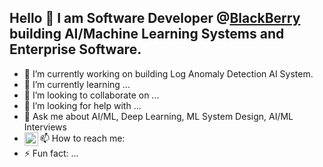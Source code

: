 ## Hello :wave: I am Software Developer @[BlackBerry](https://www.blackberry.com/us/en) building AI/Machine Learning Systems and Enterprise Software.

<!--
**jsinghwaraich/jsinghwaraich** is a ✨ _special_ ✨ repository because its `README.md` (this file) appears on your GitHub profile.

Here are some ideas to get you started:

-->

- 🔭 I’m currently working on building Log Anomaly Detection AI System.
- 🌱 I’m currently learning ...
- 👯 I’m looking to collaborate on ...
- 🤔 I’m looking for help with ...
- 💬 Ask me about AI/ML, Deep Learning, ML System Design, AI/ML Interviews
- 📫 How to reach me: <a href="https://www.linkedin.com/in/jsinghwaraich/">
  <img align="left" alt="Jaspreet's LinkedIN" width="22px" src="https://raw.githubusercontent.com/peterthehan/peterthehan/master/assets/linkedin.svg"/>
  </a>
- ⚡ Fun fact: ...
